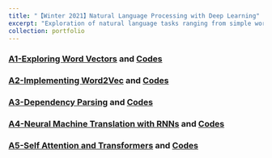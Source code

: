 ```yaml
---
title: "【Winter 2021】Natural Language Processing with Deep Learning"
excerpt: "Exploration of natural language tasks ranging from simple word level and syntactic processing to coreference, question answering, machine translation, etc. <br/><img src='/images/1_cs224n.png'>"
collection: portfolio
---
```


### [A1-Exploring Word Vectors](https://github.com/chkao831/WI21_Natural-Language-Processing-with-Deep-Learning_StanfordCS224N/blob/main/HW1_ExploringWordVectors/exploring_word_vectors_submission.pdf) and [Codes](https://github.com/chkao831/WI21_Natural-Language-Processing-with-Deep-Learning_StanfordCS224N/tree/main/HW1_ExploringWordVectors)
### [A2-Implementing Word2Vec](https://github.com/chkao831/WI21_Natural-Language-Processing-with-Deep-Learning_StanfordCS224N/blob/main/HW2_ImplementingWord2Vec/README.pdf) and [Codes](https://github.com/chkao831/WI21_Natural-Language-Processing-with-Deep-Learning_StanfordCS224N/tree/main/HW2_ImplementingWord2Vec)
### [A3-Dependency Parsing](https://github.com/chkao831/WI21_Natural-Language-Processing-with-Deep-Learning_StanfordCS224N/blob/main/HW3_DependencyParsing/README.pdf) and [Codes](https://github.com/chkao831/WI21_Natural-Language-Processing-with-Deep-Learning_StanfordCS224N/tree/main/HW3_DependencyParsing)
### [A4-Neural Machine Translation with RNNs](https://github.com/chkao831/WI21_Natural-Language-Processing-with-Deep-Learning_StanfordCS224N/blob/main/HW4_MachineTranslationAndSubwordModels/README.pdf) and [Codes](https://github.com/chkao831/WI21_Natural-Language-Processing-with-Deep-Learning_StanfordCS224N/tree/main/HW4_MachineTranslationAndSubwordModels)
### [A5-Self Attention and Transformers](https://github.com/chkao831/WI21_Natural-Language-Processing-with-Deep-Learning_StanfordCS224N/blob/main/HW5_SelfAttentionAndTransformers/README.pdf) and [Codes](https://github.com/chkao831/WI21_Natural-Language-Processing-with-Deep-Learning_StanfordCS224N/tree/main/HW5_SelfAttentionAndTransformers)

